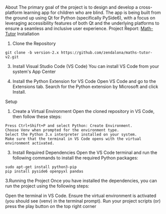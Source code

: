 About
The primary goal of the project is to design and develop a cross-platform learning app for children who are blind. The app is being built from the ground up using Qt for Python (specifically PySide6), with a focus on leveraging accessibility features of both Qt and the underlying platforms to ensure a seamless and inclusive user experience.
Project Report: [Math-Tutor](https://docs.google.com/document/d/14eOcAiAV1u7L2UIBHnunXJiAsYKZZBGZ/edit?usp=sharing&ouid=105862773593613217018&rtpof=true&sd=true)
Installation

1. Clone the Repository
```
git clone -b version-2.x https://github.com/zendalona/maths-tutor-v2.git
```
3. Install Visual Studio Code (VS Code)
You can install VS Code from your system's App Center

4. Install the Python Extension for VS Code
Open VS Code and go to the Extensions tab. Search for the Python extension by Microsoft and click Install.

Setup
1. Create a Virtual Environment
Open the cloned repository in VS Code, then follow these steps:
```
Press Ctrl+Shift+P and select Python: Create Environment.
Choose Venv when prompted for the environment type.
Select the Python 3.x interpreter installed on your system.
Make sure that the terminal in VS Code opens with the virtual environment activated.
```
3. Install Required Dependencies
Open the VS Code terminal and run the following commands to install the required Python packages:
```
sudo apt-get install python3-pip
pip install pyside6 openpyxl pandas
```
3.Running the Project
Once you have installed the dependencies, you can run the project using the following steps:

Open the terminal in VS Code.
Ensure the virtual environment is activated (you should see (venv) in the terminal prompt).
Run your project scripts 
(or)
press the play button on the top right corner
